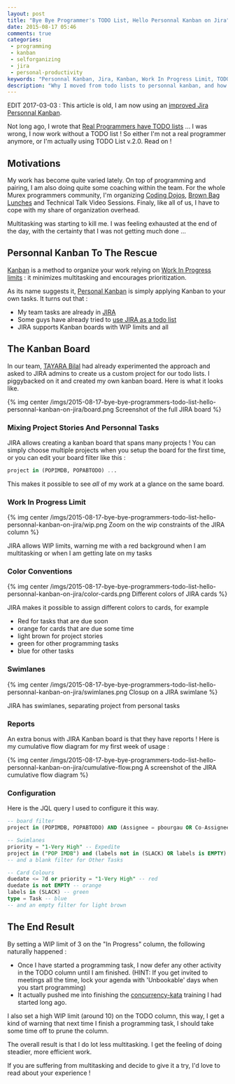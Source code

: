 ```yaml
---
layout: post
title: "Bye Bye Programmer's TODO List, Hello Personnal Kanban on Jira"
date: 2015-08-17 05:46
comments: true
categories:
 - programming
 - kanban
 - selforganizing
 - jira
 - personal-productivity
keywords: "Personnal Kanban, Jira, Kanban, Work In Progress Limit, TODO-List, Organization, Self Organization"
description: "Why I moved from todo lists to personnal kanban, and how I did it using JIRA"
---
```

EDIT 2017-03-03 : This article is old, I am now using an [improved Jira Personnal Kanban](/my-ultimate-jira-personal-kanban/).


Not long ago, I wrote that [Real Programmers have TODO lists](/real-programmers-have-todo-lists/) ... I was wrong, I now work without a TODO list ! So either I'm not a real programmer anymore, or I'm actually using TODO List v.2.0. Read on !

## Motivations

My work has become quite varied lately. On top of programming and pairing, I am also doing quite some coaching within the team. For the whole Murex programmers community, I'm organizing [Coding Dojos](https://github.com/murex/murex-coding-dojo), [Brown Bag Lunches](http://www.brownbaglunch.fr/) and Technical Talk Video Sessions. Finaly, like all of us, I have to cope with my share of organization overhead.

Multitasking was starting to kill me. I was feeling exhausted at the end of the day, with the certainty that I was not getting much done ...

## Personnal Kanban To The Rescue

[Kanban](https://en.wikipedia.org/wiki/Kanban) is a method to organize your work relying on [Work In Progress limits](http://www.personalkanban.com/pk/featured/why-limit-work-in-progress/#sthash.QFI0D8l5.dpbs) : it minimizes multitasking and encourages prioritization.

As its name suggests it, [Personal Kanban](http://personalkanban.com) is simply applying Kanban to your own tasks. It turns out that :

* My team tasks are already in [JIRA](https://www.atlassian.com/software/jira)
* Some guys have already tried to [use JIRA as a todo list](https://jira.atlassian.com/browse/JRA-13472)
* JIRA supports Kanban boards with WIP limits and all

## The Kanban Board

In our team, [TAYARA Bilal](http://bilal.eltayara.net) had already experimented the approach and asked to JIRA admins to create us a custom project for our todo lists. I piggybacked on it and created my own kanban board. Here is what it looks like.

{% img center /imgs/2015-08-17-bye-bye-programmers-todo-list-hello-personnal-kanban-on-jira/board.png Screenshot of the full JIRA board %}

### Mixing Project Stories And Personnal Tasks

JIRA allows creating a kanban board that spans many projects ! You can simply choose multiple projects when you setup the board for the first time, or you can edit your board filter like this :

```sql
project in (POPIMDB, POPABTODO) ...
```

This makes it possible to see *all* of my work at a glance on the same board.

### Work In Progress Limit

{% img center /imgs/2015-08-17-bye-bye-programmers-todo-list-hello-personnal-kanban-on-jira/wip.png Zoom on the wip constraints of the JIRA column %}

JIRA allows WIP limits, warning me with a red background when I am multitasking or when I am getting late on my tasks

### Color Conventions

{% img center /imgs/2015-08-17-bye-bye-programmers-todo-list-hello-personnal-kanban-on-jira/color-cards.png Different colors of JIRA cards %}

JIRA makes it possible to assign different colors to cards, for example

* Red for tasks that are due soon
* orange for cards that are due some time
* light brown for project stories
* green for other programming tasks
* blue for other tasks

### Swimlanes

{% img center /imgs/2015-08-17-bye-bye-programmers-todo-list-hello-personnal-kanban-on-jira/swimlanes.png Closup on a JIRA swimlane %}

JIRA has swimlanes, separating project from personal tasks

### Reports

An extra bonus with JIRA Kanban board is that they have reports ! Here is my cumulative flow diagram for my first week of usage :

{% img center /imgs/2015-08-17-bye-bye-programmers-todo-list-hello-personnal-kanban-on-jira/cumulative-flow.png A screenshot of the JIRA cumulative flow diagram %}

### Configuration

Here is the JQL query I used to configure it this way.

```sql
-- board filter
project in (POPIMDB, POPABTODO) AND (Assignee = pbourgau OR Co-Assignees in (pbourgau) OR mentors in (pbourgau)) AND (status != CLOSED OR updated >= -1d) ORDER BY Rank ASC

-- Swimlanes
priority = "1-Very High" -- Expedite
project in ("POP IMDB") and (labels not in (SLACK) OR labels is EMPTY) -- IMDB Stories
-- and a blank filter for Other Tasks

-- Card Colours
duedate <= 7d or priority = "1-Very High" -- red
duedate is not EMPTY -- orange
labels in (SLACK) -- green
type = Task -- blue
-- and an empty filter for light brown
```

## The End Result

By setting a WIP limit of 3 on the "In Progress" column, the following naturally happened :

* Once I have started a programming task, I now defer any other activity in the TODO column until I am finished. (HINT: If you get invited to meetings all the time, lock your agenda with 'Unbookable' days when you start programming)
* It actually pushed me into finishing the [concurrency-kata](https://github.com/philou/concurrency-kata) training I had started long ago.

I also set a high WIP limit (around 10) on the TODO column, this way, I get a kind of warning that next time I finish a programming task, I should take some time off to prune the column.

The overall result is that I do lot less multitasking. I get the feeling of doing steadier, more efficient work.

If you are suffering from multitasking and decide to give it a try, I'd love to read about your experience !
